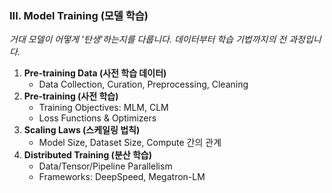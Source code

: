 ### **III. Model Training (모델 학습)**

*거대 모델이 어떻게 '탄생'하는지를 다룹니다. 데이터부터 학습 기법까지의 전 과정입니다.*

1. **Pre-training Data (사전 학습 데이터)**
    - Data Collection, Curation, Preprocessing, Cleaning
2. **Pre-training (사전 학습)**
    - Training Objectives: MLM, CLM
    - Loss Functions & Optimizers
3. **Scaling Laws (스케일링 법칙)**
    - Model Size, Dataset Size, Compute 간의 관계
4. **Distributed Training (분산 학습)**
    - Data/Tensor/Pipeline Parallelism
    - Frameworks: DeepSpeed, Megatron-LM